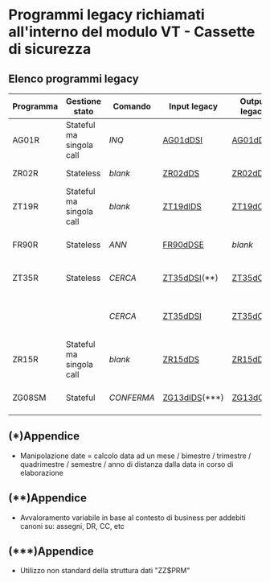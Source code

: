 # Programmi legacy richiamati all'interno del modulo VT - Cassette di sicurezza

## Elenco programmi legacy

| Programma | Gestione stato           | Comando    | Input legacy                 | Output legacy           | Descrizione chiamata                                      | Nuovo Mapping       |
| --------- | ------------------------ | ---------- | ---------------------------- | ----------------------- | --------------------------------------------------------- | ------------------- |
| AG01R     | Stateful ma singola call | *INQ*      | [AG01dDSI](AG01dDSI.md)      | [AG01dDSF](AG01dDSF.md) | Controllo lettura dati di una filiale o della banca       | [AG01R](AG01R.md)   |
| ZR02R     | Stateless                | *blank*    | [ZR02dDS](ZR02dDS.md)        | [ZR02dDS](ZR02dDS.md)   | Manipolazione date(*)                                     | [ZR02R](ZR02R.md)   |
| ZT19R     | Stateful ma singola call | *blank*    | [ZT19dIDS](ZT19dIDS.md)      | [ZT19dODS](ZT19dODS.md) | Lettura parametri dell'applicazione                       | [ZT19R](ZT19R.md)   |
| FR90R     | Stateless                | *ANN*      | [FR90dDSE](FR90dDSE.md)      | *blank*                 | Annullo richiesta di sconfinamento                        | [FR90R](FR90R.md)   |
| ZT35R     | Stateless                | *CERCA*    | [ZT35dDSI](ZT35dDSI.md)(**)  | [ZT35dCGE](ZT35dCGE.md) | Lettura conti di Co.Ge. (*RIFECOGE*)                      | [ZT35R](ZT35R.md)   |
|           |                          | *CERCA*    | [ZT35dDSI](ZT35dDSI.md)      | [ZT35dCAU](ZT35dCAU.md) | Lettura causali addebiti canoni di locazione (*RIFEMOVI*) | [ZT35R](ZT35R.md)   |
| ZR15R     | Stateful ma singola call | *blank*    | [ZR15dDS](ZR15dDS.md)        | [ZR15dDS](ZR15dDS.md)   | Formattazione del codice rapporto in base al servizio     | [ZR15R](ZR15R.md)   |
| ZG08SM    | Stateful                 | *CONFERMA* | [ZG13dIDS](ZG13dIDS.md)(***) | [ZG13dODS](ZG13dODS.md) | Interazione con lo strumento "giornale"                   | [ZG08SM](ZG08SM.md) |

## (*)Appendice

- Manipolazione date = calcolo data ad un mese / bimestre / trimestre / quadrimestre / semestre / anno di distanza dalla data in corso di elaborazione

## (**)Appendice

- Avvaloramento variabile in base al contesto di business per addebiti canoni su: assegni, DR, CC, etc

## (***)Appendice

- Utilizzo non standard della struttura dati "ZZ$PRM"